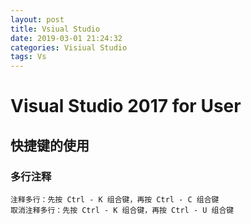 ```yaml
---
layout: post
title: Vsiual Studio
date: 2019-03-01 21:24:32
categories: Visiual Studio
tags: Vs
---
```


# Visual Studio 2017 for User

## 快捷键的使用

### 多行注释

```
注释多行：先按 Ctrl - K 组合键，再按 Ctrl - C 组合键
取消注释多行：先按 Ctrl - K 组合键，再按 Ctrl - U 组合键
```


